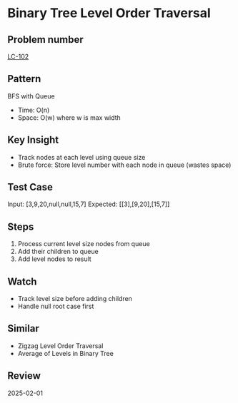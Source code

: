 # Binary Tree Level Order Traversal

## Problem number

[LC-102](https://leetcode.com/problems/binary-tree-level-order-traversal)

## Pattern

BFS with Queue

- Time: O(n)
- Space: O(w) where w is max width

## Key Insight

- Track nodes at each level using queue size
- Brute force: Store level number with each node in queue (wastes space)

## Test Case

Input: [3,9,20,null,null,15,7]
Expected: [[3],[9,20],[15,7]]

## Steps

1. Process current level size nodes from queue
2. Add their children to queue
3. Add level nodes to result

## Watch

- Track level size before adding children
- Handle null root case first

## Similar

- Zigzag Level Order Traversal
- Average of Levels in Binary Tree

## Review

2025-02-01
